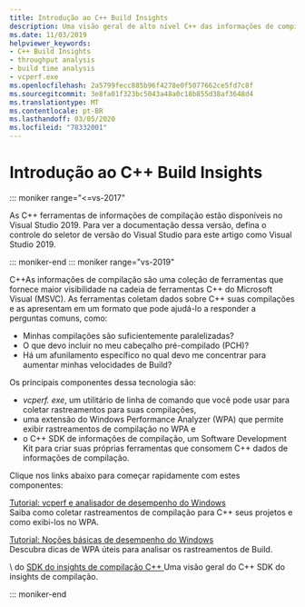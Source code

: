```yaml
---
title: Introdução ao C++ Build Insights
description: Uma visão geral de alto nível C++ das informações de compilação.
ms.date: 11/03/2019
helpviewer_keywords:
- C++ Build Insights
- throughput analysis
- build time analysis
- vcperf.exe
ms.openlocfilehash: 2a5799fecc885b96f4278e0f5077662ce5fd7c8f
ms.sourcegitcommit: 3e8fa01f323bc5043a48a0c18b855d38af3648d4
ms.translationtype: MT
ms.contentlocale: pt-BR
ms.lasthandoff: 03/05/2020
ms.locfileid: "78332001"
---
```

# <a name="get-started-with-c-build-insights"></a>Introdução ao C++ Build Insights

::: moniker range="<=vs-2017"

As C++ ferramentas de informações de compilação estão disponíveis no Visual Studio 2019. Para ver a documentação dessa versão, defina o controle do seletor de versão do Visual Studio para este artigo como Visual Studio 2019.

::: moniker-end
::: moniker range="vs-2019"

C++As informações de compilação são uma coleção de ferramentas que fornece maior visibilidade na cadeia de ferramentas C++ do Microsoft Visual (MSVC). As ferramentas coletam dados sobre C++ suas compilações e as apresentam em um formato que pode ajudá-lo a responder a perguntas comuns, como:

- Minhas compilações são suficientemente paralelizadas?
- O que devo incluir no meu cabeçalho pré-compilado (PCH)?
- Há um afunilamento específico no qual devo me concentrar para aumentar minhas velocidades de Build?

Os principais componentes dessa tecnologia são:

- *vcperf. exe*, um utilitário de linha de comando que você pode usar para coletar rastreamentos para suas compilações,
- uma extensão do Windows Performance Analyzer (WPA) que permite exibir rastreamentos de compilação no WPA e
- o C++ SDK de informações de compilação, um Software Development Kit para criar suas próprias ferramentas que consomem C++ dados de informações de compilação.

Clique nos links abaixo para começar rapidamente com estes componentes:

[Tutorial: vcperf e analisador de desempenho do Windows](tutorials/vcperf-and-wpa.md)\
Saiba como coletar rastreamentos de compilação para C++ seus projetos e como exibi-los no WPA.

[Tutorial: Noções básicas de desempenho do Windows](tutorials/wpa-basics.md)\
Descubra dicas de WPA úteis para analisar os rastreamentos de Build.

\ do [SDK do insights de compilação C++ ](reference/sdk/overview.md)
Uma visão geral do C++ SDK do insights de compilação.

::: moniker-end
